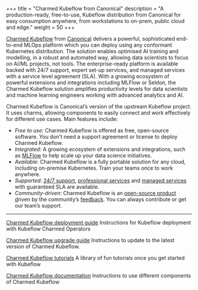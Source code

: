 +++
title = "Charmed Kubeflow from Canonical"
description = "A production-ready, free-to-use, Kubeflow distribution from Canonical for easy consumption anywhere, from workstations to on-prem, public cloud and edge."
weight = 50
+++


[Charmed Kubeflow](https://charmed-kubeflow.io/) from [Canonical](https://www.canonical.com/) delivers a powerful, sophisticated end-to-end MLOps platform which you can deploy using any conformant Kubernetes distribution. The solution enables optimised AI training and modelling, in a robust and automated way, allowing data scientists to focus on AI/ML projects, not tools. The enterprise-ready platform is available backed with 24/7 support, expert set-up services, and managed services with a service level agreement (SLA). With a growing ecosystem of powerful extensions and integrations including MLFlow or Seldon, the Charmed Kubeflow solution amplifies productivity levels for data scientists and machine learning engineers working with advanced analytics and AI.

Charmed Kubeflow is Canonical’s version of the upstream Kubeflow project. It uses charms, allowing components to easily connect and work effectively for different use cases. Main features include:

* _Free to use_: Charmed Kubeflow is offered as free, open-source software. You don’t need a support agreement or license to deploy Charmed Kubeflow.
* _Integrated_: A growing ecosystem of extensions and integrations, such as [MLFlow](https://mlflow.org/) to help scale up your data science initiatives.
* _Available_: Charmed Kubeflow is a fully portable solution for any cloud, including on-premise Kubernetes. Train your teams once to work anywhere.
* _Supported_: [24/7 support](https://ubuntu.com/support), [professional services](https://ubuntu.com/ai/services) and [managed services](https://ubuntu.com/managed/apps) with guaranteed SLA are available.
* _Community-driven:_ Charmed Kubeflow is an [open-source product d](https://github.com/canonical/bundle-kubeflow)riven by the community’s [feedback](https://discourse.charmhub.io/tag/kubeflow). You can always contribute or get our team’s support.

---

[Charmed Kubeflow deployment guide](https://charmed-kubeflow.io/docs/quickstart)
Instructions for Kubeflow deployment with Kubeflow Charmed Operators

[Charmed Kubeflow upgrade guide](https://charmed-kubeflow.io/docs/upgrade)
Instructions to update to the latest version of Charmed Kubeflow.

[Charmed Kubeflow tutorials](https://charmed-kubeflow.io/tutorials)
A library of fun tutorials once you get started with Kubeflow

[Charmed Kubeflow documentation](https://charmed-kubeflow.io/docs)
Instructions to use different components of Charmed Kubeflow
